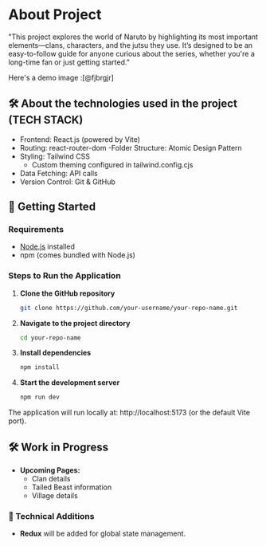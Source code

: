 # About Project

"This project explores the world of Naruto by highlighting its most important elements—clans, characters, and the jutsu they use. It’s designed to be an easy-to-follow guide for anyone curious about the series, whether you're a long-time fan or just getting started."

Here's a demo image :[@fjbrgjr]

##  🛠 About the technologies used in the project (TECH STACK) 


- Frontend: React.js (powered by Vite)
- Routing: react-router-dom
-Folder Structure: Atomic Design Pattern
- Styling: Tailwind CSS
  - Custom theming configured in tailwind.config.cjs
- Data Fetching: API calls
- Version Control: Git & GitHub

## 🚀 Getting Started

### Requirements
- [Node.js](https://nodejs.org/) installed
- npm (comes bundled with Node.js)

### Steps to Run the Application

1. **Clone the GitHub repository**
   ```bash
   git clone https://github.com/your-username/your-repo-name.git
2. **Navigate to the project directory**
   ```bash
   cd your-repo-name
3. **Install dependencies**
   ```bash
   npm install
4. **Start the development server**
   ```bash
   npm run dev

The application will run locally at: http://localhost:5173 (or the default Vite port).

## 🛠 Work in Progress

- **Upcoming Pages:**
  - Clan details
  - Tailed Beast information
  - Village details

### 🔧 Technical Additions
- **Redux** will be added for global state management.

